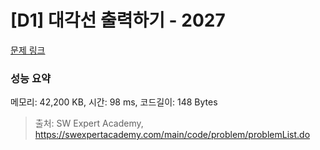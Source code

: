 # [D1] 대각선 출력하기 - 2027 

[문제 링크](https://swexpertacademy.com/main/code/problem/problemDetail.do?contestProbId=AV5QFuZ6As0DFAUq) 

### 성능 요약

메모리: 42,200 KB, 시간: 98 ms, 코드길이: 148 Bytes



> 출처: SW Expert Academy, https://swexpertacademy.com/main/code/problem/problemList.do